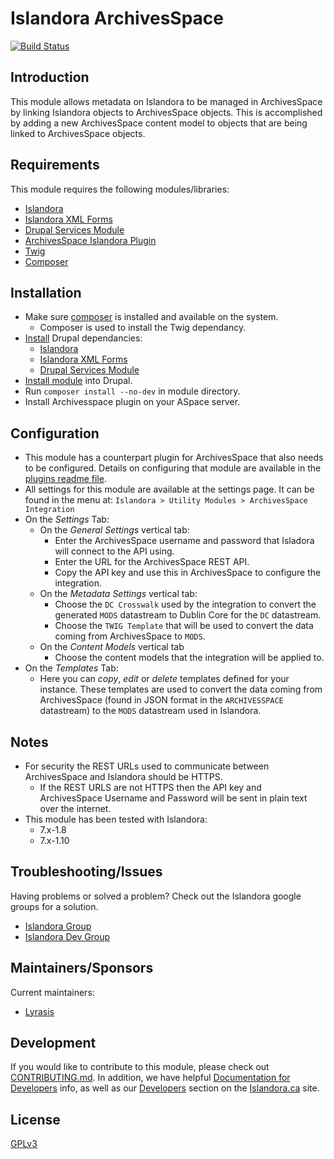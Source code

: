 # Islandora ArchivesSpace

[![Build Status](https://travis-ci.org/lyrasis/islandora_aspace.svg?branch=7.x)](https://travis-ci.org/lyrasis/islandora_aspace)

## Introduction

This module allows metadata on Islandora to be managed in ArchivesSpace by linking Islandora objects to ArchivesSpace objects. This is accomplished by adding a new ArchivesSpace content model to objects that are being linked to ArchivesSpace objects. 

## Requirements

This module requires the following modules/libraries:

- [Islandora](https://github.com/islandora/islandora)
- [Islandora XML Forms](https://github.com/Islandora/islandora_xml_forms)
- [Drupal Services Module](https://www.drupal.org/project/services)
- [ArchivesSpace Islandora Plugin](https://github.com/lyrasis/aspace-islandora)
- [Twig](https://twig.symfony.com)
- [Composer](https://getcomposer.org)

## Installation

 - Make sure [composer](https://getcomposer.org) is installed and available on the system.
   - Composer is used to install the Twig dependancy.
 - [Install](https://www.drupal.org/docs/7/extending-drupal-7/installing-drupal-7-contributed-modules) Drupal dependancies:
   - [Islandora](https://github.com/islandora/islandora)
   - [Islandora XML Forms](https://github.com/Islandora/islandora_xml_forms)
   - [Drupal Services Module](https://www.drupal.org/project/services)
 - [Install module](https://www.drupal.org/docs/7/extending-drupal-7/installing-drupal-7-contributed-modules) into Drupal.  
 - Run `composer install --no-dev` in module directory.
 - Install Archivesspace plugin on your ASpace server.

## Configuration

- This module has a counterpart plugin for ArchivesSpace that also needs to be configured. Details on configuring that module are available in the [plugins readme file](https://github.com/lyrasis/aspace-islandora/blob/master/README.md#requirements).
- All settings for this module are available at the settings page. It can be found in the menu at: `Islandora > Utility Modules > ArchivesSpace Integration`
- On the *Settings* Tab:
  - On the *General Settings* vertical tab:
    - Enter the ArchivesSpace username and password that Isladora will connect to the API using.
    - Enter the URL for the ArchivesSpace REST API.
    - Copy the API key and use this in ArchivesSpace to configure the integration.
  - On the *Metadata Settings* vertical tab:
    - Choose the `DC Crosswalk` used by the integration to convert the generated `MODS` datastream to Dublin Core for the `DC` datastream. 
    - Choose the `TWIG Template` that will be used to convert the data coming from ArchivesSpace to `MODS`.
  - On the *Content Models* vertical tab
    - Choose the content models that the integration will be applied to.
- On the *Templates* Tab:
  - Here you can *copy*, *edit* or *delete* templates defined for your instance. These templates are used to convert the data coming from ArchivesSpace (found in JSON format in the `ARCHIVESSPACE` datastream) to the `MODS` datastream used in Islandora. 

## Notes

 - For security the REST URLs used to communicate between ArchivesSpace and Islandora should be HTTPS. 
   - If the REST URLS are not HTTPS then the API key and ArchivesSpace Username and Password will be sent in plain text over the internet.
 - This module has been tested with Islandora:
   - 7.x-1.8
   - 7.x-1.10

## Troubleshooting/Issues

Having problems or solved a problem? Check out the Islandora google groups for a solution.

* [Islandora Group](https://groups.google.com/forum/?hl=en&fromgroups#!forum/islandora)
* [Islandora Dev Group](https://groups.google.com/forum/?hl=en&fromgroups#!forum/islandora-dev)

## Maintainers/Sponsors

Current maintainers:

* [Lyrasis](https://github.com/lyrasis)

## Development

If you would like to contribute to this module, please check out [CONTRIBUTING.md](CONTRIBUTING.md). In addition, we have helpful [Documentation for Developers](https://github.com/Islandora/islandora/wiki#wiki-documentation-for-developers) info, as well as our [Developers](http://islandora.ca/developers) section on the [Islandora.ca](http://islandora.ca) site.

## License

[GPLv3](http://www.gnu.org/licenses/gpl-3.0.txt)
